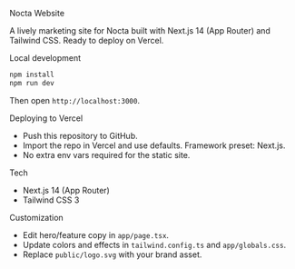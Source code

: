 Nocta Website

A lively marketing site for Nocta built with Next.js 14 (App Router) and Tailwind CSS. Ready to deploy on Vercel.

Local development

```bash
npm install
npm run dev
```

Then open `http://localhost:3000`.

Deploying to Vercel

- Push this repository to GitHub.
- Import the repo in Vercel and use defaults. Framework preset: Next.js.
- No extra env vars required for the static site.

Tech

- Next.js 14 (App Router)
- Tailwind CSS 3

Customization

- Edit hero/feature copy in `app/page.tsx`.
- Update colors and effects in `tailwind.config.ts` and `app/globals.css`.
- Replace `public/logo.svg` with your brand asset.




